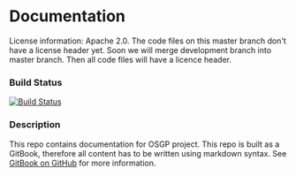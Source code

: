 # Documentation

License information: Apache 2.0. The code files on this master branch don't have a license header yet. Soon we will merge development branch into master branch. Then all code files will have a licence header.

### Build Status

[![Build Status](http://54.77.62.182/job/OSGP_Documentation_master/badge/icon?style=plastic)](http://54.77.62.182/job/OSGP_Documentation_master)

### Description

This repo contains documentation for OSGP project. This repo is built as a GitBook, therefore all content has to be written using markdown syntax. See [GitBook on GitHub](https://github.com/GitbookIO/gitbook) for more information.

